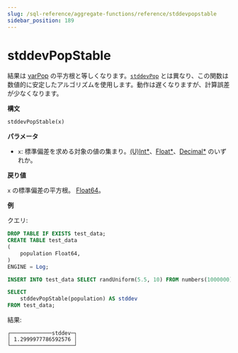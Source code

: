 ```yaml
---
slug: /sql-reference/aggregate-functions/reference/stddevpopstable
sidebar_position: 189
---
```


# stddevPopStable

結果は [varPop](../../../sql-reference/aggregate-functions/reference/varpop.md) の平方根と等しくなります。[`stddevPop`](../reference/stddevpop.md) とは異なり、この関数は数値的に安定したアルゴリズムを使用します。動作は遅くなりますが、計算誤差が少なくなります。

**構文**

```sql
stddevPopStable(x)
```

**パラメータ**

- `x`: 標準偏差を求める対象の値の集まり。[(U)Int*](../../data-types/int-uint.md)、[Float*](../../data-types/float.md)、[Decimal*](../../data-types/decimal.md) のいずれか。

**戻り値**

`x` の標準偏差の平方根。 [Float64](../../data-types/float.md)。

**例**

クエリ:

```sql
DROP TABLE IF EXISTS test_data;
CREATE TABLE test_data
(
    population Float64,
)
ENGINE = Log;

INSERT INTO test_data SELECT randUniform(5.5, 10) FROM numbers(1000000)

SELECT
    stddevPopStable(population) AS stddev
FROM test_data;
```

結果:

```response
┌─────────────stddev─┐
│ 1.2999977786592576 │
└────────────────────┘
```
